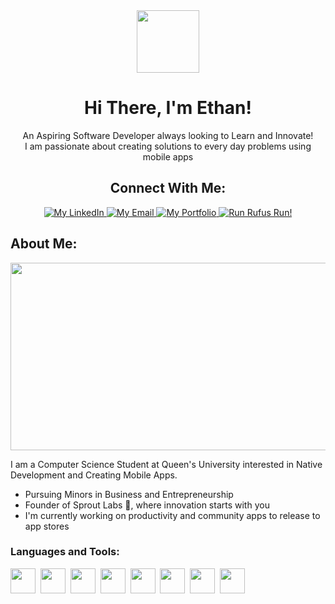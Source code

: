 <div id="header" align="center">
  <img src="https://media.giphy.com/media/bGgsc5mWoryfgKBx1u/giphy.gif" width="100"/>
  <h1> Hi There, I'm Ethan! </h1>
  <p> An Aspiring Software Developer always looking to Learn and Innovate! <br/> I am passionate about creating solutions to every day problems using mobile apps</p>
</div>

<div id="badges" align="center">
  <h2>Connect With Me:</h2>

  <a href="https://www.linkedin.com/in/ethan-mah-348249213/">
    <img src="https://img.shields.io/badge/LinkedIn-blue?style=for-the-badge&logo=linkedin&logoColor=white" alt="My LinkedIn"/>
  </a>
  <a href="mailto:ett.mah@gmail.com">
    <img src="https://img.shields.io/badge/Email-D14836?style=for-the-badge&logo=gmail&logoColor=white" alt="My Email"/>
  </a>
  <a href="https://ethaaaanm.github.io/ethanmah.github.io/">
    <img src="https://img.shields.io/badge/My_Portfolio-%233ABFE6.svg?style=for-the-badge&logo=minutemailer&logoColor=white" alt="My Portfolio"/>
  </a>
  <a href="https://ethaaaanm.github.io/Run-Rufus-Run/">
    <img src="https://img.shields.io/badge/Run_Rufus_Run!-CCFF00.svg?style=for-the-badge&logo=Game-Jolt&logoColor=black" alt="Run Rufus Run!"/>
  </a>
  </div>
</div>


<h2> About Me: </h2>
<div align="center">
  <img src="https://media.giphy.com/media/dWesBcTLavkZuG35MI/giphy.gif" width="600" height="300"/>
</div>

I am a Computer Science Student at Queen's University interested in Native Development and Creating Mobile Apps.
* Pursuing Minors in Business and Entrepreneurship
* Founder of Sprout Labs 🌱, where innovation starts with you
* I'm currently working on productivity and community apps to release to app stores

### Languages and Tools:
<div id="Language Icons">
  <img src="https://cdn.jsdelivr.net/gh/devicons/devicon/icons/android/android-original.svg" width="40" height="40"/>&nbsp;
  <img src="https://cdn.jsdelivr.net/gh/devicons/devicon/icons/java/java-original.svg" width="40" height="40"/>&nbsp;
  <img src="https://cdn.jsdelivr.net/gh/devicons/devicon/icons/python/python-original.svg" width="40" height="40"/>&nbsp;
  <img src="https://cdn.jsdelivr.net/gh/devicons/devicon/icons/react/react-original.svg" width="40" height="40"/>&nbsp;
  <img src="https://cdn.jsdelivr.net/gh/devicons/devicon/icons/html5/html5-original.svg" width="40" height="40"/>&nbsp;
  <img src="https://cdn.jsdelivr.net/gh/devicons/devicon/icons/css3/css3-original.svg" width="40" height="40"/>&nbsp;
  <img src="https://cdn.jsdelivr.net/gh/devicons/devicon/icons/javascript/javascript-original.svg" width="40" height="40"/>&nbsp;
  <img src="https://cdn.jsdelivr.net/gh/devicons/devicon/icons/git/git-original.svg" width="40" height="40"/>&nbsp;
</div>
